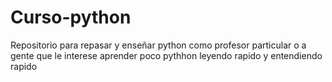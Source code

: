# Curso-python
Repositorio para repasar y enseñar python como profesor particular o a gente que le interese aprender poco pythhon leyendo rapido y entendiendo rapido

